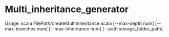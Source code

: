 # Multi_inheritance_generator

Usage: scala FilePath/createMultiInheritance.scala [--max-depth num] [--max-branches num] [--max-inheritance num] [--path storage_folder_path].
